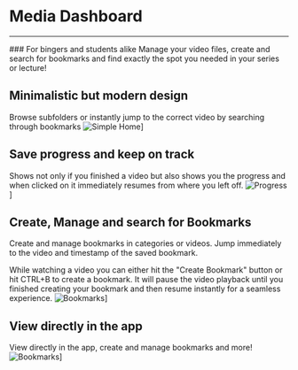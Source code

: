 # Media Dashboard
<hr>
### For bingers and students alike
Manage your video files, create and search for bookmarks and find exactly the 
spot you needed in your series or lecture!

## Minimalistic but modern design
Browse subfolders or instantly jump to the correct video by searching through bookmarks
![Simple Home](https://cdn.argonaut.pw/file/d6b6b014-561e-441a-8960-58734fcf472c.png)]

## Save progress and keep on track
Shows not only if you finished a video but also shows you the progress and when clicked on it 
immediately resumes from where you left off. 
![Progress](https://cdn.argonaut.pw/file/facbbce8-2d70-4331-8e3d-b94543f5feef.png)]

## Create, Manage and search for Bookmarks
Create and manage bookmarks in categories or videos. Jump immediately to the video and timestamp 
of the saved bookmark. 

While watching a video you can either hit the "Create Bookmark" button or hit CTRL+B to create 
a bookmark. It will pause the video playback until you finished creating your bookmark and then resume
instantly for a seamless experience. 
![Bookmarks](https://cdn.argonaut.pw/file/6373a46b-f8d5-455e-bf6c-928dad4e5e40.png)]

## View directly in the app
View directly in the app, create and manage bookmarks and more!
![Bookmarks](https://cdn.argonaut.pw/file/b929ba1c-3d86-4dda-a655-2687d6c1f580.png)]
